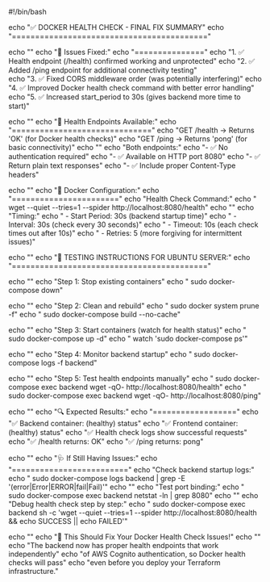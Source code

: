 #!/bin/bash

echo "✅ DOCKER HEALTH CHECK - FINAL FIX SUMMARY"
echo "=========================================="

echo ""
echo "🔧 Issues Fixed:"
echo "==============="
echo "1. ✅ Health endpoint (/health) confirmed working and unprotected"
echo "2. ✅ Added /ping endpoint for additional connectivity testing"  
echo "3. ✅ Fixed CORS middleware order (was potentially interfering)"
echo "4. ✅ Improved Docker health check command with better error handling"
echo "5. ✅ Increased start_period to 30s (gives backend more time to start)"

echo ""
echo "🏥 Health Endpoints Available:"
echo "=============================="
echo "GET /health → Returns 'OK' (for Docker health checks)"
echo "GET /ping   → Returns 'pong' (for basic connectivity)"
echo ""
echo "Both endpoints:"
echo "- ✅ No authentication required"
echo "- ✅ Available on HTTP port 8080"
echo "- ✅ Return plain text responses"
echo "- ✅ Include proper Content-Type headers"

echo ""
echo "🐳 Docker Configuration:"
echo "======================="
echo "Health Check Command:"
echo "  wget --quiet --tries=1 --spider http://localhost:8080/health"
echo ""
echo "Timing:"
echo "  - Start Period: 30s (backend startup time)"
echo "  - Interval: 30s (check every 30 seconds)"
echo "  - Timeout: 10s (each check times out after 10s)"
echo "  - Retries: 5 (more forgiving for intermittent issues)"

echo ""
echo "🚀 TESTING INSTRUCTIONS FOR UBUNTU SERVER:"
echo "=========================================="

echo ""
echo "Step 1: Stop existing containers"
echo "  sudo docker-compose down"

echo ""
echo "Step 2: Clean and rebuild"
echo "  sudo docker system prune -f"
echo "  sudo docker-compose build --no-cache"

echo ""
echo "Step 3: Start containers (watch for health status)"
echo "  sudo docker-compose up -d"
echo "  watch 'sudo docker-compose ps'"

echo ""
echo "Step 4: Monitor backend startup"
echo "  sudo docker-compose logs -f backend"

echo ""
echo "Step 5: Test health endpoints manually"
echo "  sudo docker-compose exec backend wget -qO- http://localhost:8080/health"
echo "  sudo docker-compose exec backend wget -qO- http://localhost:8080/ping"

echo ""
echo "🔍 Expected Results:"
echo "=================="
echo "✅ Backend container: (healthy) status"
echo "✅ Frontend container: (healthy) status" 
echo "✅ Health check logs show successful requests"
echo "✅ /health returns: OK"
echo "✅ /ping returns: pong"

echo ""
echo "🩺 If Still Having Issues:"
echo "========================="
echo "Check backend startup logs:"
echo "  sudo docker-compose logs backend | grep -E '(error|Error|ERROR|fail|Fail)'"
echo ""
echo "Test port binding:"
echo "  sudo docker-compose exec backend netstat -ln | grep 8080"
echo ""
echo "Debug health check step by step:"
echo "  sudo docker-compose exec backend sh -c 'wget --quiet --tries=1 --spider http://localhost:8080/health && echo SUCCESS || echo FAILED'"

echo ""
echo "🎯 This Should Fix Your Docker Health Check Issues!"
echo ""
echo "The backend now has proper health endpoints that work independently"
echo "of AWS Cognito authentication, so Docker health checks will pass"
echo "even before you deploy your Terraform infrastructure."
